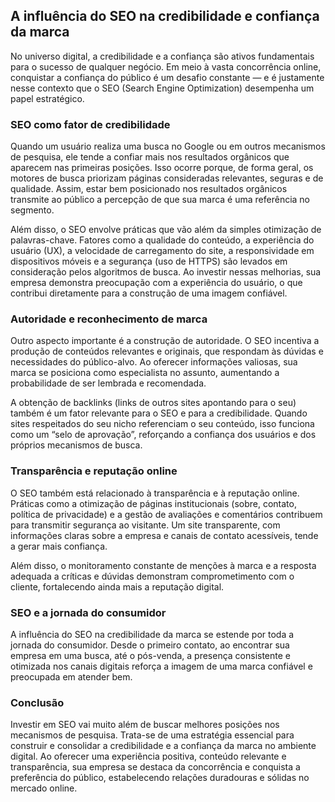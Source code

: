 ## A influência do SEO na credibilidade e confiança da marca

No universo digital, a credibilidade e a confiança são ativos fundamentais para o sucesso de qualquer negócio. Em meio à vasta concorrência online, conquistar a confiança do público é um desafio constante — e é justamente nesse contexto que o SEO (Search Engine Optimization) desempenha um papel estratégico.

### SEO como fator de credibilidade

Quando um usuário realiza uma busca no Google ou em outros mecanismos de pesquisa, ele tende a confiar mais nos resultados orgânicos que aparecem nas primeiras posições. Isso ocorre porque, de forma geral, os motores de busca priorizam páginas consideradas relevantes, seguras e de qualidade. Assim, estar bem posicionado nos resultados orgânicos transmite ao público a percepção de que sua marca é uma referência no segmento.

Além disso, o SEO envolve práticas que vão além da simples otimização de palavras-chave. Fatores como a qualidade do conteúdo, a experiência do usuário (UX), a velocidade de carregamento do site, a responsividade em dispositivos móveis e a segurança (uso de HTTPS) são levados em consideração pelos algoritmos de busca. Ao investir nessas melhorias, sua empresa demonstra preocupação com a experiência do usuário, o que contribui diretamente para a construção de uma imagem confiável.

### Autoridade e reconhecimento de marca

Outro aspecto importante é a construção de autoridade. O SEO incentiva a produção de conteúdos relevantes e originais, que respondam às dúvidas e necessidades do público-alvo. Ao oferecer informações valiosas, sua marca se posiciona como especialista no assunto, aumentando a probabilidade de ser lembrada e recomendada.

A obtenção de backlinks (links de outros sites apontando para o seu) também é um fator relevante para o SEO e para a credibilidade. Quando sites respeitados do seu nicho referenciam o seu conteúdo, isso funciona como um “selo de aprovação”, reforçando a confiança dos usuários e dos próprios mecanismos de busca.

### Transparência e reputação online

O SEO também está relacionado à transparência e à reputação online. Práticas como a otimização de páginas institucionais (sobre, contato, política de privacidade) e a gestão de avaliações e comentários contribuem para transmitir segurança ao visitante. Um site transparente, com informações claras sobre a empresa e canais de contato acessíveis, tende a gerar mais confiança.

Além disso, o monitoramento constante de menções à marca e a resposta adequada a críticas e dúvidas demonstram comprometimento com o cliente, fortalecendo ainda mais a reputação digital.

### SEO e a jornada do consumidor

A influência do SEO na credibilidade da marca se estende por toda a jornada do consumidor. Desde o primeiro contato, ao encontrar sua empresa em uma busca, até o pós-venda, a presença consistente e otimizada nos canais digitais reforça a imagem de uma marca confiável e preocupada em atender bem.

### Conclusão

Investir em SEO vai muito além de buscar melhores posições nos mecanismos de pesquisa. Trata-se de uma estratégia essencial para construir e consolidar a credibilidade e a confiança da marca no ambiente digital. Ao oferecer uma experiência positiva, conteúdo relevante e transparência, sua empresa se destaca da concorrência e conquista a preferência do público, estabelecendo relações duradouras e sólidas no mercado online.